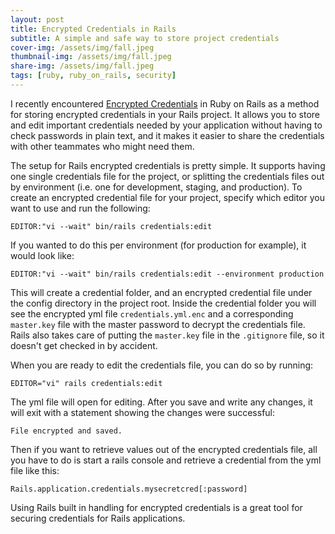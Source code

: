 ```yaml
---
layout: post
title: Encrypted Credentials in Rails
subtitle: A simple and safe way to store project credentials
cover-img: /assets/img/fall.jpeg
thumbnail-img: /assets/img/fall.jpeg
share-img: /assets/img/fall.jpeg
tags: [ruby, ruby_on_rails, security]
---
```


I recently encountered [Encrypted Credentials](https://edgeguides.rubyonrails.org/security.html#custom-credentials) in Ruby on Rails as a method for storing encrypted credentials in your Rails project. It allows you to store and edit important credentials needed by your application without having to check passwords in plain text, and it makes it easier to share the credentials with other teammates who might need them.

The setup for Rails encrypted credentials is pretty simple. It supports having one single credentials file for the project, or splitting the credentials files out by environment (i.e. one for development, staging, and production). To create an encrypted credential file for your project, specify which editor you want to use and run the following:
```
EDITOR:"vi --wait" bin/rails credentials:edit
```

If you wanted to do this per environment (for production for example), it would look like:
```
EDITOR:"vi --wait" bin/rails credentials:edit --environment production
```
This will create a credential folder, and an encrypted credential file under the config directory in the project root. Inside the credential folder you will see the encrypted yml file `credentials.yml.enc` and a corresponding `master.key` file with the master password to decrypt the credentials file. Rails also takes care of putting the `master.key` file in the `.gitignore` file, so it doesn't get checked in by accident.

When you are ready to edit the credentials file, you can do so by running:
```
EDITOR="vi" rails credentials:edit
```
The yml file will open for editing. After you save and write any changes, it will exit with a statement showing the changes were successful:
```
File encrypted and saved.
```

Then if you want to retrieve values out of the encrypted credentials file, all you have to do is start a rails console and retrieve a credential from the yml file like this:
```
Rails.application.credentials.mysecretcred[:password]
```

Using Rails built in handling for encrypted credentials is a great tool for securing credentials for Rails applications.
